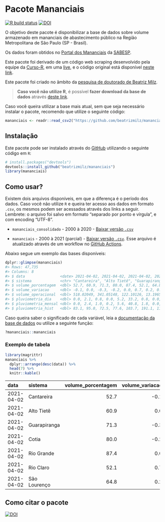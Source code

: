 
<!-- README.md is generated from README.Rmd. Please edit that file -->

# Pacote Mananciais

<!-- badges: start -->

[![R build
status](https://github.com/beatrizmilz/mananciais/workflows/R-CMD-check/badge.svg)](https://github.com/beatrizmilz/mananciais/actions)
[![DOI](https://zenodo.org/badge/DOI/10.5281/zenodo.4319745.svg)](https://doi.org/10.5281/zenodo.4319745)
<!-- badges: end -->

O objetivo deste pacote é disponibilizar a base de dados sobre volume
armazenado em mananciais de abastecimento público na Região
Metropolitana de São Paulo (SP - Brasil).

Os dados foram obtidos no [Portal dos
Mananciais](http://mananciais.sabesp.com.br/Situacao) da
[SABESP](http://site.sabesp.com.br/site/Default.aspx).

Este pacote foi derivado de um código web scraping desenvolvido pela
equipe da [Curso-R](https://www.curso-r.com/), em uma
[live](https://youtu.be/jvZIxrMmOcQ), e o código original está
disponível [neste
link](https://github.com/curso-r/lives/blob/master/drafts/20200730_scraper_sabesp.R).

Este pacote foi criado no âmbito da [pesquisa de doutorado de Beatriz
Milz](https://beatrizmilz.github.io/tese/).

> **Caso você não utilize R**, é possível **fazer download da base de
> dados** através [deste
> link](https://github.com/beatrizmilz/mananciais/raw/master/inst/extdata/mananciais.csv).

Caso você queira utilizar a base mais atual, sem que seja necessário
instalar o pacote, recomendo que utilize o seguinte código:

``` r
mananciais <- readr::read_csv2("https://github.com/beatrizmilz/mananciais/raw/master/inst/extdata/mananciais.csv")
```

## Instalação

Este pacote pode ser instalado através do [GitHub](https://github.com/)
utilizando o seguinte código em `R`:

``` r
# install.packages("devtools")
devtools::install_github("beatrizmilz/mananciais")
library(mananciais)
```

## Como usar?

Existem dois arquivos disponíveis, em que a diferença é o período dos
dados. Caso você não utilize `R` e queira ter acesso aos dados em
formato `.csv`, os mesmos podem ser acessados através dos links a
seguir. Lembrete: o arquivo foi salvo em formato “separado por ponto e
vírgula”, e com encoding “UTF-8”.

  - `mananciais_consolidado` - 2000 à 2020 - [Baixar versão
    `.csv`](https://github.com/beatrizmilz/mananciais/raw/master/inst/extdata/mananciais_consolidado.csv)

  - `mananciais` - 2000 à 2021 (parcial) - [Baixar versão
    `.csv`](https://github.com/beatrizmilz/mananciais/raw/master/inst/extdata/mananciais.csv).
    Esse arquivo é atualizado através de um workflow no [GitHub
    Actions](https://github.com/beatrizmilz/mananciais/actions).

Abaixo segue um exemplo das bases disponíveis:

``` r
dplyr::glimpse(mananciais)
#> Rows: 47,735
#> Columns: 8
#> $ data                <date> 2021-04-02, 2021-04-02, 2021-04-02, 2021-04-02, 2…
#> $ sistema             <chr> "Cantareira", "Alto Tietê", "Guarapiranga", "Cotia…
#> $ volume_porcentagem  <dbl> 52.7, 60.9, 71.3, 80.0, 87.4, 52.1, 64.8, 52.8, 60…
#> $ volume_variacao     <dbl> -0.1, 0.0, -0.3, -0.2, 0.0, 0.7, 0.2, 0.0, 0.1, -0…
#> $ volume_operacional  <dbl> 518.02049, 341.05148, 122.10126, 13.19650, 98.0721…
#> $ pluviometria_dia    <dbl> 0.0, 2.1, 0.8, 0.0, 5.2, 33.2, 0.8, 0.0, 0.3, 0.2,…
#> $ pluviometria_mensal <dbl> 0.0, 2.4, 1.0, 0.2, 5.6, 40.8, 1.8, 0.0, 0.3, 0.2,…
#> $ pluviometria_hist   <dbl> 83.1, 95.0, 72.5, 77.6, 103.7, 191.1, 111.3, 83.1,…
```

Caso queira saber o significado de cada variável, leia a [documentação
da base de
dados](https://beatrizmilz.github.io/mananciais/reference/mananciais.html)
ou utilize a seguinte função:

``` r
?mananciais::mananciais
```

### Exemplo de tabela

``` r
library(magrittr)
mananciais %>% 
  dplyr::arrange(desc(data)) %>% 
  head(7) %>%
  knitr::kable()
```

| data       | sistema      | volume\_porcentagem | volume\_variacao | volume\_operacional | pluviometria\_dia | pluviometria\_mensal | pluviometria\_hist |
| :--------- | :----------- | ------------------: | ---------------: | ------------------: | ----------------: | -------------------: | -----------------: |
| 2021-04-02 | Cantareira   |                52.7 |            \-0.1 |           518.02049 |               0.0 |                  0.0 |               83.1 |
| 2021-04-02 | Alto Tietê   |                60.9 |              0.0 |           341.05148 |               2.1 |                  2.4 |               95.0 |
| 2021-04-02 | Guarapiranga |                71.3 |            \-0.3 |           122.10126 |               0.8 |                  1.0 |               72.5 |
| 2021-04-02 | Cotia        |                80.0 |            \-0.2 |            13.19650 |               0.0 |                  0.2 |               77.6 |
| 2021-04-02 | Rio Grande   |                87.4 |              0.0 |            98.07211 |               5.2 |                  5.6 |              103.7 |
| 2021-04-02 | Rio Claro    |                52.1 |              0.7 |             7.11530 |              33.2 |                 40.8 |              191.1 |
| 2021-04-02 | São Lourenço |                64.8 |              0.2 |            57.54171 |               0.8 |                  1.8 |              111.3 |

## Como citar o pacote

[![DOI](https://zenodo.org/badge/DOI/10.5281/zenodo.4319745.svg)](https://doi.org/10.5281/zenodo.4319745)
